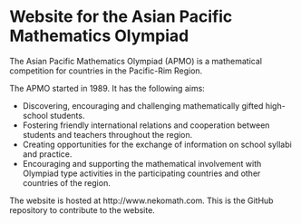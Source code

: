 <h1> Website for the Asian Pacific Mathematics Olympiad </h1>

<p>The Asian Pacific Mathematics Olympiad (APMO) is a mathematical competition for countries in the Pacific-Rim Region.</p>
      
<p> The APMO started in 1989. It has the following aims:</p>
<div class="d-flex">
  <ul class="list-group list-aims mx-auto justify-content-center">
    <li class='list-group-item'> Discovering, encouraging and challenging mathematically gifted high-school students.</li>
    <li class='list-group-item'> Fostering friendly international relations and cooperation between students and teachers throughout the region.</li>
    <li class='list-group-item'> Creating opportunities for the exchange of information on school syllabi and practice.</li>
    <li class='list-group-item'> Encouraging and supporting the mathematical involvement with Olympiad type activities in the participating countries and other countries of the region.</li>
  </ul>
</div>

<p> The website is hosted at http://www.nekomath.com. This is the GitHub repository to contribute to the website. </p>
